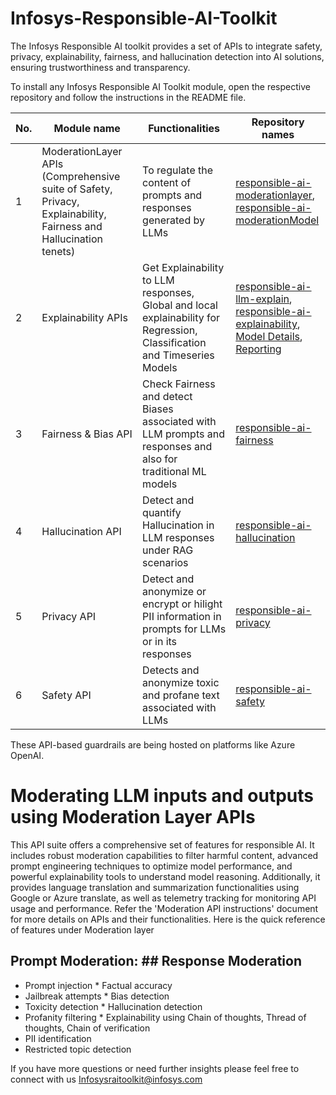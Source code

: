 # **Infosys-Responsible-AI-Toolkit**
The Infosys Responsible AI toolkit provides a set of APIs to integrate safety, privacy, explainability, fairness, and hallucination detection into AI solutions, ensuring trustworthiness and transparency. 

To install any Infosys Responsible AI Toolkit module, open the respective repository and follow the instructions in the README file.

| No. | Module name | Functionalities | Repository names |
| --- | --- | --- | ---- |
| 1 | ModerationLayer APIs (Comprehensive suite of Safety, Privacy, Explainability, Fairness and Hallucination tenets) | To regulate the content of prompts and responses generated by LLMs | [responsible-ai-moderationlayer](https://github.com/Infosys/Infosys-Responsible-AI-Toolkit/tree/main/responsible-ai-moderationLayer),<br>[responsible-ai-moderationModel](https://github.com/Infosys/Infosys-Responsible-AI-Toolkit/tree/main/responsible-ai-ModerationModel) |
| 2 | Explainability APIs | Get Explainability to LLM responses, Global and local explainability for Regression, Classification and Timeseries Models | [responsible-ai-llm-explain](https://github.com/Infosys/Infosys-Responsible-AI-Toolkit/tree/main/responsible-ai-llm-explain),<br>[responsible-ai-explainability](https://github.com/Infosys/Infosys-Responsible-AI-Toolkit/tree/main/responsible-ai-explainability),<br>[Model Details](https://github.com/Infosys/Infosys-Responsible-AI-Toolkit/tree/main/responsible-ai-model-detail),<br>[Reporting](https://github.com/Infosys/Infosys-Responsible-AI-Toolkit/tree/main/responsible-ai-reporting-tool) |
| 3 | Fairness & Bias API | Check Fairness and detect Biases associated with LLM prompts and responses and also for traditional ML models | [responsible-ai-fairness](https://github.com/Infosys/Infosys-Responsible-AI-Toolkit/tree/main/responsible-ai-fairness) |
| 4 | Hallucination API | Detect and quantify Hallucination in LLM responses under RAG scenarios | [responsible-ai-hallucination](https://github.com/Infosys/Infosys-Responsible-AI-Toolkit/tree/main/responsible-ai-hallucination) |
| 5 | Privacy API | Detect and anonymize or encrypt or hilight PII information in prompts for LLMs or in its responses | [responsible-ai-privacy](https://github.com/Infosys/Infosys-Responsible-AI-Toolkit/tree/main/responsible-ai-privacy) |
| 6 | Safety API | Detects and anonymize toxic and profane text associated with LLMs | [responsible-ai-safety](https://github.com/Infosys/Infosys-Responsible-AI-Toolkit/tree/main/responsible-ai-safety) |

These API-based guardrails are being hosted on platforms like Azure OpenAI.

# **Moderating LLM inputs and outputs using Moderation Layer APIs**
This API suite offers a comprehensive set of features for responsible AI. It includes robust moderation capabilities to filter harmful content, advanced prompt engineering techniques to optimize model performance, and powerful explainability tools to understand model reasoning. Additionally, it provides language translation and summarization functionalities using Google or Azure translate, as well as telemetry tracking for monitoring API usage and performance. Refer the 'Moderation API instructions' document for more details on APIs and their functionalities. Here is the quick reference of features under Moderation layer
## Prompt Moderation:              ## Response Moderation
* Prompt injection                 * Factual accuracy 
* Jailbreak attempts               * Bias detection 
* Toxicity detection               * Hallucination detection
* Profanity filtering              * Explainability using Chain of thoughts, Thread of thoughts, Chain of verification
* PII identification
* Restricted topic detection

If you have more questions or need further insights please feel free to connect with us  Infosysraitoolkit@infosys.com

